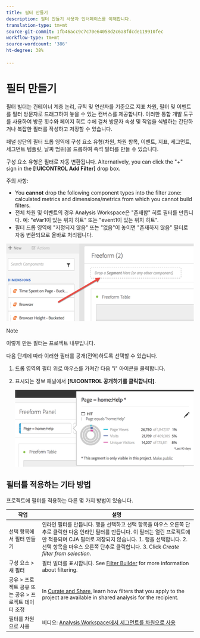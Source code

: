 ```yaml
---
title: 필터 만들기
description: 필터 만들기 사용자 인터페이스를 이해합니다.
translation-type: tm+mt
source-git-commit: 1fb46acc9c7c70e64058d2c6a8fdcde119910fec
workflow-type: tm+mt
source-wordcount: '386'
ht-degree: 38%

---
```



# 필터 만들기

필터 빌더는 컨테이너 계층 논리, 규칙 및 연산자를 기준으로 지표 차원, 필터 및 이벤트를 필터 방문자로 드래그하여 놓을 수 있는 캔버스를 제공합니다. 이러한 통합 개발 도구를 사용하여 방문 횟수와 페이지 히트 수에 걸쳐 방문자 속성 및 작업을 식별하는 간단하거나 복잡한 필터를 작성하고 저장할 수 있습니다.

패널 상단의 필터 드롭 영역에 구성 요소 유형(차원, 차원 항목, 이벤트, 지표, 세그먼트, 세그먼트 템플릿, 날짜 범위)을 드롭하여 즉석 필터를 만들 수 있습니다.

구성 요소 유형은 필터로 자동 변환됩니다. Alternatively, you can click the &quot;+&quot; sign in the **[!UICONTROL Add Filter]** drop box.

주의 사항:

* You **cannot** drop the following component types into the filter zone: calculated metrics and dimensions/metrics from which you cannot build filters.
* 전체 차원 및 이벤트의 경우 Analysis Workspace은 &quot;존재함&quot; 히트 필터를 만듭니다. 예: &quot;eVar1이 있는 위치 히트&quot; 또는 &quot;event1이 있는 위치 히트&quot;.
* 필터 드롭 영역에 &quot;지정되지 않음&quot; 또는 &quot;없음&quot;이 놓이면 &quot;존재하지 않음&quot; 필터로 자동 변환되므로 올바로 처리됩니다.

![](assets/segment-dropzone.png)

>[!NOTE]
>
>이렇게 만든 필터는 프로젝트 내부입니다.

다음 단계에 따라 이러한 필터를 공개(전역)하도록 선택할 수 있습니다.

1. 드롭 영역의 필터 위로 마우스를 가져간 다음 &quot;i&quot; 아이콘을 클릭합니다.
1. 표시되는 정보 패널에서 **[!UICONTROL 공개하기를 클릭합니다]**.

   ![](assets/segment-info.png)

## 필터를 적용하는 기타 방법

프로젝트에 필터를 적용하는 다른 몇 가지 방법이 있습니다.

| 작업 | 설명 |
|--- |--- |
| 선택 항목에서 필터 만들기 | 인라인 필터를 만듭니다. 행을 선택하고 선택 항목을 마우스 오른쪽 단추로 클릭한 다음 인라인 필터를 만듭니다. 이 필터는 열린 프로젝트에만 적용되며 CJA 필터로 저장되지 않습니다. 1. 행을 선택합니다. 2. 선택 항목을 마우스 오른쪽 단추로 클릭합니다. 3. Click *Create filter from selection*. |
| 구성 요소 > 새 필터 | 필터 빌더를 표시합니다. See [Filter Builder](https://docs.adobe.com/content/help/ko-KR/analytics/components/segmentation/segmentation-workflow/seg-build.html) for more information about filtering. |
| 공유 > 프로젝트 공유 또는 공유 > 프로젝트 데이터 조정 | In [Curate and Share](https://docs.adobe.com/content/help/ko-KR/analytics/analyze/analysis-workspace/curate-share/curate.html#concept_4A9726927E7C44AFA260E2BB2721AFC6), learn how filters that you apply to the project are available in shared analysis for the recipient. |
| 필터를 차원으로 사용 | 비디오: [Analysis Workspace에서 세그먼트를 차원으로 사용](https://www.youtube.com/watch?v=WmSdReKTWto&amp;list=PL2tCx83mn7GuNnQdYGOtlyCu0V5mEZ8sS&amp;index=39) |
